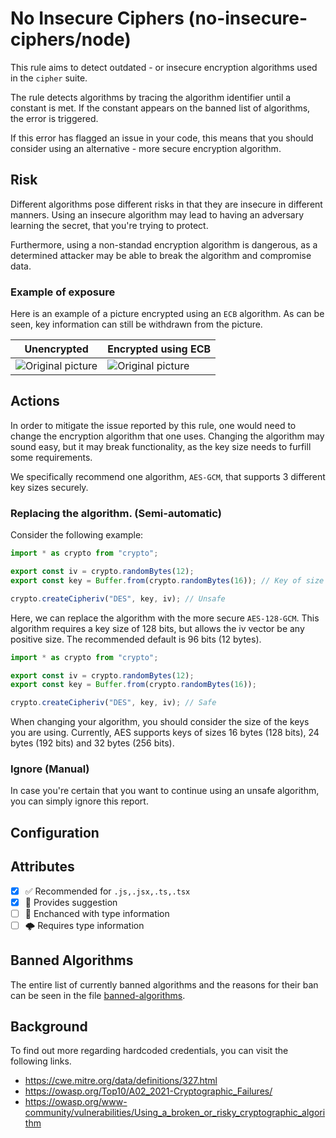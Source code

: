 # No Insecure Ciphers (no-insecure-ciphers/node)

This rule aims to detect outdated - or insecure encryption algorithms used in the `cipher` suite.

The rule detects algorithms by tracing the algorithm identifier until a constant is met. If the constant appears on the banned list of algorithms, the error is triggered.

If this error has flagged an issue in your code, this means that you should consider using an alternative - more secure encryption algorithm.

## Risk

Different algorithms pose different risks in that they are insecure in different manners. Using an insecure algorithm may lead to having an adversary learning the secret, that you're trying to protect.

Furthermore, using a non-standad encryption algorithm is dangerous, as a determined attacker may be able to break the algorithm and compromise data.

### Example of exposure

Here is an example of a picture encrypted using an `ECB` algorithm. As can be seen, key information can still be withdrawn from the picture.

Unencrypted | Encrypted using ECB
--- | ---
![Original picture](https://upload.wikimedia.org/wikipedia/commons/5/56/Tux.jpg) | ![Original picture](https://upload.wikimedia.org/wikipedia/commons/f/f0/Tux_ecb.jpg)

## Actions

In order to mitigate the issue reported by this rule, one would need to change the encryption algorithm that one uses. Changing the algorithm may sound easy, but it may break functionality, as the key size needs to furfill some requirements.

We specifically recommend one algorithm, `AES-GCM`, that supports 3 different key sizes securely.

### Replacing the algorithm. (Semi-automatic)

Consider the following example:

```ts
import * as crypto from "crypto";

export const iv = crypto.randomBytes(12);
export const key = Buffer.from(crypto.randomBytes(16)); // Key of size 128 bits, since 16 * 8 = 128

crypto.createCipheriv("DES", key, iv); // Unsafe
```

Here, we can replace the algorithm with the more secure `AES-128-GCM`. This algorithm requires a key size of 128 bits, but allows the iv vector be any positive size. The recommended default is 96 bits (12 bytes).

```ts
import * as crypto from "crypto";

export const iv = crypto.randomBytes(12);
export const key = Buffer.from(crypto.randomBytes(16));

crypto.createCipheriv("DES", key, iv); // Safe
```

When changing your algorithm, you should consider the size of the keys you are using. Currently, AES supports keys of sizes 16 bytes (128 bits), 24 bytes (192 bits) and 32 bytes (256 bits).

### Ignore (Manual)

In case you're certain that you want to continue using an unsafe algorithm, you can simply ignore this report. 

## Configuration

## Attributes

- [X] ✅ Recommended for ```.js,.jsx,.ts,.tsx```
- [X] 🔧 Provides suggestion
- [ ] 💭 Enchanced with type information
- [ ] 🌩 Requires type information

## Banned Algorithms

The entire list of currently banned algorithms and the reasons for their ban can be seen in the file [banned-algorithms].

  [banned-algorithms]: utils/banned-algorithms.ts

## Background

To find out more regarding hardcoded credentials, you can visit the following links.

- <https://cwe.mitre.org/data/definitions/327.html>
- <https://owasp.org/Top10/A02_2021-Cryptographic_Failures/>
- <https://owasp.org/www-community/vulnerabilities/Using_a_broken_or_risky_cryptographic_algorithm>